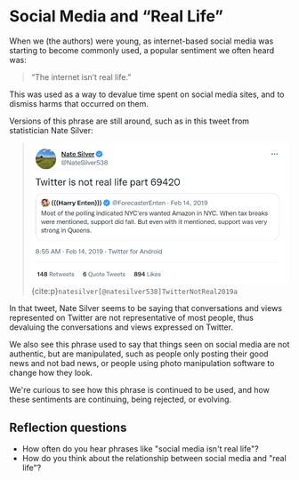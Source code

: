 # Social Media and “Real Life”

When we (the authors) were young, as internet-based social media was starting to become commonly used, a popular sentiment we often heard was:
> “The internet isn’t real life.”

This was used as a way to devalue time spent on social media sites, and to dismiss harms that occurred on them. 

Versions of this phrase are still around, such as in this tweet from statistician Nate Silver:
> [![Nate Silver tweets: "Twitter is not real life part 69420", quote tweeting Harry Enten saying "Most of the polling indicated NYC'ers wanted Amazon in NYC. When tax breaks were mentioned, support did fall. But even with it mentioned, support was very strong in Queens." Tweet was post at 8:55 AM on February 14th, 2019.](twitter_not_real_life.png)](https://twitter.com/natesilver538/status/1096090507762167810) {cite:p}`natesilver[@natesilver538]TwitterNotReal2019a`

In that tweet, Nate Silver seems to be saying that conversations and views represented on Twitter are not representative of most people, thus devaluing the conversations and views expressed on Twitter.

We also see this phrase used to say that things seen on social media are not authentic, but are manipulated, such as people only posting their good news and not bad news, or people using photo manipulation software to change how they look.

We're curious to see how this phrase is continued to be used, and how these sentiments are continuing, being rejected, or evolving.

## Reflection questions

- How often do you hear phrases like "social media isn't real life"?
- How do you think about the relationship between social media and "real life"?
